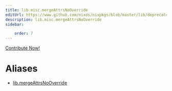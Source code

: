 ```yaml
---
title: lib.misc.mergeAttrsNoOverride
editUrl: https://www.github.com/nixos/nixpkgs/blob/master/lib/deprecated.nix#L225C26
description: lib.misc.mergeAttrsNoOverride
sidebar:

    order: 7
---
```


<a href="https://www.github.com/nixos/nixpkgs/blob/master/lib/deprecated.nix#L225C26">Contribute Now!</a>


# Aliases

- [lib.mergeAttrsNoOverride](reference/lib/lib-mergeAttrsNoOverride)


